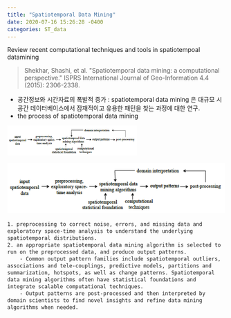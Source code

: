 ```yaml
---
title: "Spatiotemporal Data Mining"
date: 2020-07-16 15:26:28 -0400
categories: ST_data
---
```

Review recent computational techniques and tools in spatiotempoal datamining 
> Shekhar, Shashi, et al. "Spatiotemporal data mining: a computational perspective." ISPRS International Journal of Geo-Information 4.4 (2015): 2306-2338.

- 공간정보와 시간자료의 폭발적 증가 : spatiotemporal data mining 은 대규모 시공간 데이터베이스에서 잠재적이고 유용한 패턴을 찾는 과정에 대한 연구. 
- the process of spatiotemporal data mining

<img width="300" src="https://github.com/cordelia-git/cordelia-git.github.io/blob/master/_posts/st_datamining_process.png" >

![process](https://github.com/cordelia-git/cordelia-git.github.io/blob/master/_posts/st_datamining_process.png)

    1. preprocessing to correct noise, errors, and missing data and exploratory space-time analysis to understand the underlying spatiotemporal distributions.
    2. an appropriate spatiotemporal data mining algorithm is selected to run on the preprocessed data, and produce output patterns. 
        - Common output pattern families include spatiotemporal outliers, associations and tele-couplings, predictive models, partitions and summarization, hotspots, as well as change patterns. Spatiotemporal data mining algorithms often have statistical foundations and integrate scalable computational techniques. 
        - Output patterns are post-processed and then interpreted by domain scientists to find novel insights and refine data mining algorithms when needed.
    
